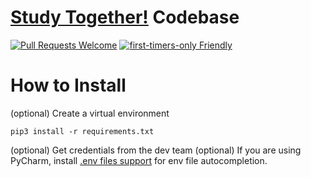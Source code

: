# [Study Together!](https://discord.me/studytogether) Codebase

[![Pull Requests Welcome](https://img.shields.io/badge/PRs-welcome-brightgreen.svg?style=flat)](http://makeapullrequest.com)
[![first-timers-only Friendly](https://img.shields.io/badge/first--timers--only-friendly-blue.svg)](http://www.firsttimersonly.com/)

# How to Install
(optional) Create a virtual environment

`pip3 install -r requirements.txt`

(optional) Get credentials from the dev team
(optional) If you are using PyCharm, install [.env files support](https://plugins.jetbrains.com/plugin/9525--env-files-support) for env file autocompletion.
